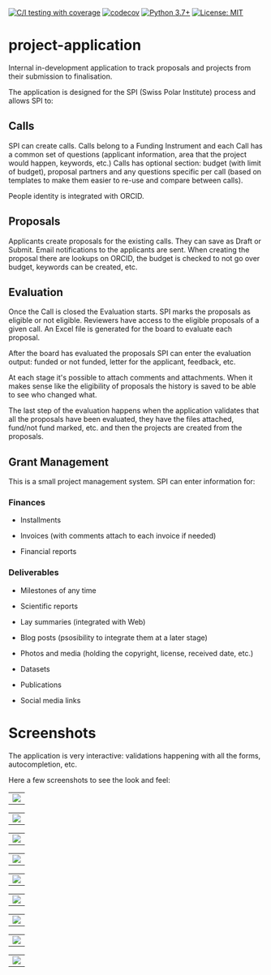 [![C/I testing with coverage](https://github.com/Swiss-Polar-Institute/project-application/workflows/C/I%20testing%20with%20coverage/badge.svg)](https://github.com/Swiss-Polar-Institute/project-application/actions)
[![codecov](https://codecov.io/gh/Swiss-Polar-Institute/project-application/branch/master/graph/badge.svg)](https://codecov.io/gh/Swiss-Polar-Institute/project-application)
[![Python 3.7+](https://img.shields.io/badge/python-3.7+-blue.svg)](https://www.python.org/downloads/)
[![License: MIT](https://img.shields.io/badge/License-MIT-yellow.svg)](https://opensource.org/licenses/MIT)

# project-application

Internal in-development application to track proposals and projects from their submission to finalisation.

The application is designed for the SPI (Swiss Polar Institute) process and allows SPI to:
## Calls
SPI can create calls. Calls belong to a Funding Instrument and each Call has a common set of questions (applicant information, area that the project would happen, keywords, etc.) Calls has optional section: budget (with limit of budget), proposal partners and any questions specific per call (based on templates to make them easier to re-use and compare between calls).

People identity is integrated with ORCID.

## Proposals
Applicants create proposals for the existing calls. They can save as Draft or Submit. Email notifications to the applicants are sent. When creating the proposal there are lookups on ORCID, the budget is checked to not go over budget, keywords can be created, etc.

## Evaluation
Once the Call is closed the Evaluation starts. SPI marks the proposals as eligible or not eligible. Reviewers have access to the eligible proposals of a given call. An Excel file is generated for the board to evaluate each proposal.

After the board has evaluated the proposals SPI can enter the evaluation output: funded or not funded, letter for the applicant, feedback, etc.

At each stage it's possible to attach comments and attachments. When it makes sense like the eligibility of proposals the history is saved to be able to see who changed what.

The last step of the evaluation happens when the application validates that all the proposals have been evaluated, they have the files attached, fund/not fund marked, etc. and then the projects are created from the proposals.

## Grant Management
This is a small project management system. SPI can enter information for:

### Finances
- Installments

- Invoices (with comments attach to each invoice if needed)

- Financial reports

### Deliverables
- Milestones of any time

- Scientific reports

- Lay summaries (integrated with Web)

- Blog posts (psosibility to integrate them at a later stage)

- Photos and media (holding the copyright, license, received date, etc.)

- Datasets

- Publications

- Social media links

# Screenshots
The application is very interactive: validations happening with all the forms, autocompletion, etc.

Here a few screenshots to see the look and feel:

<table><tr><td>
<img src="documentation/screenshots/010-funding_instruments.png">
</td></tr></table>

<table><tr><td>
<img src="documentation/screenshots/015-template_questions.png">
</td></tr></table>

<table><tr><td>
<img src="documentation/screenshots/017-create_call.png">
</td></tr></table>

<table><tr><td>
<img src="documentation/screenshots/020-proposal_main_form.png">
</td></tr></table>

<table><tr><td>
<img src="documentation/screenshots/030-funding_instruments.png">
</td></tr></table>

<table><tr><td>
<img src="documentation/screenshots/050-list_of_calls.png">
</td></tr></table>

<table><tr><td>
<img src="documentation/screenshots/070-proposal_detail.png">
</td></tr></table>

<table><tr><td>
<img src="documentation/screenshots/080-grant_management-finances.png">
</td></tr></table>

<table><tr><td>
<img src="documentation/screenshots/090-grant_management-deliverables.png">
</td></tr></table>
